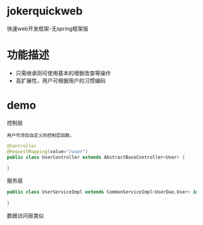 # jokerquickweb

快速web开发框架-无spring框架版

# 功能描述

* 只需继承则可使用基本的增删改查等操作
* 高扩展性，用户可根据用户的习惯编码

# demo

控制层

`用户可添加自定义的控制层函数。`

```java
@Controller
@RequestMapping(value="/user")
public class UserController extends AbstractBaseController<User> {
	
}
```

服务层

```java
public class UserServiceImpl extends CommonServiceImpl<UserDao,User> implements UserService {
	
}
```

数据访问层类似


